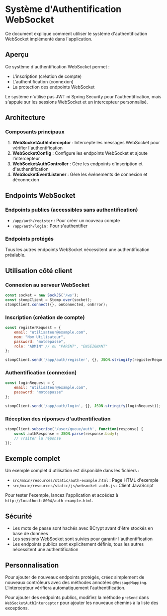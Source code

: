 # Système d'Authentification WebSocket

Ce document explique comment utiliser le système d'authentification WebSocket implémenté dans l'application.

## Aperçu

Ce système d'authentification WebSocket permet :

- L'inscription (création de compte)
- L'authentification (connexion)
- La protection des endpoints WebSocket

Le système n'utilise pas JWT ni Spring Security pour l'authentification, mais s'appuie sur les sessions WebSocket et un intercepteur personnalisé.

## Architecture

### Composants principaux

1. **WebSocketAuthInterceptor** : Intercepte les messages WebSocket pour vérifier l'authentification
2. **WebSocketConfig** : Configure les endpoints WebSocket et ajoute l'intercepteur
3. **WebSocketAuthController** : Gère les endpoints d'inscription et d'authentification
4. **WebSocketEventListener** : Gère les événements de connexion et déconnexion

## Endpoints WebSocket

### Endpoints publics (accessibles sans authentification)

- `/app/auth/register` : Pour créer un nouveau compte
- `/app/auth/login` : Pour s'authentifier

### Endpoints protégés

Tous les autres endpoints WebSocket nécessitent une authentification préalable.

## Utilisation côté client

### Connexion au serveur WebSocket

```javascript
const socket = new SockJS('/ws');
const stompClient = Stomp.over(socket);
stompClient.connect({}, onConnected, onError);
```

### Inscription (création de compte)

```javascript
const registerRequest = {
    email: "utilisateur@example.com",
    nom: "Nom Utilisateur",
    password: "motdepasse",
    role: "ADMIN" // ou "PARENT", "ENSEIGNANT"
};

stompClient.send('/app/auth/register', {}, JSON.stringify(registerRequest));
```

### Authentification (connexion)

```javascript
const loginRequest = {
    email: "utilisateur@example.com",
    password: "motdepasse"
};

stompClient.send('/app/auth/login', {}, JSON.stringify(loginRequest));
```

### Réception des réponses d'authentification

```javascript
stompClient.subscribe('/user/queue/auth', function(response) {
    const authResponse = JSON.parse(response.body);
    // Traiter la réponse
});
```

## Exemple complet

Un exemple complet d'utilisation est disponible dans les fichiers :

- `src/main/resources/static/auth-example.html` : Page HTML d'exemple
- `src/main/resources/static/js/websocket-auth.js` : Client JavaScript

Pour tester l'exemple, lancez l'application et accédez à `http://localhost:8004/auth-example.html`.

## Sécurité

- Les mots de passe sont hachés avec BCrypt avant d'être stockés en base de données
- Les sessions WebSocket sont suivies pour garantir l'authentification
- Les endpoints publics sont explicitement définis, tous les autres nécessitent une authentification

## Personnalisation

Pour ajouter de nouveaux endpoints protégés, créez simplement de nouveaux contrôleurs avec des méthodes annotées `@MessageMapping`. L'intercepteur vérifiera automatiquement l'authentification.

Pour ajouter des endpoints publics, modifiez la méthode `preSend` dans `WebSocketAuthInterceptor` pour ajouter les nouveaux chemins à la liste des exceptions.
